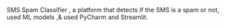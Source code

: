 SMS Spam Classifier , a platform that detects if the SMS is a spam or not, used ML models ,& used PyCharm and Streamlit.
